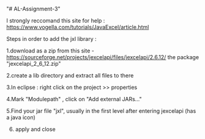 "# AL-Assignment-3"

I strongly reccomand this site for help :
https://www.vogella.com/tutorials/JavaExcel/article.html

Steps in order to add the jxl library :

1.download as a zip from this site - https://sourceforge.net/projects/jexcelapi/files/jexcelapi/2.6.12/
the package "jexcelapi_2_6_12.zip"

2.create a lib directory and extract all files to there

3.In eclipse : right click on the project >> properties

4.Mark "Modulepath" , click on "Add external JARs..."

5.Find your jar file "jxl", usually in the first level after entering jexcelapi (has a java icon)

6. apply and close
